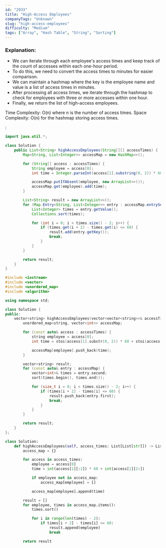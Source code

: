 ```yaml
---
id: "2933"
title: "High-Access Employees"
companyTags: "Unknown"
slug: "high-access-employees"
difficulty: "Medium"
tags: ["Array", "Hash Table", "String", "Sorting"]
---
```


### Explanation:
- We can iterate through each employee's access times and keep track of the count of accesses within each one-hour period.
- To do this, we need to convert the access times to minutes for easier comparison.
- We can maintain a hashmap where the key is the employee name and value is a list of access times in minutes.
- After processing all access times, we iterate through the hashmap to check for employees with three or more accesses within one hour.
- Finally, we return the list of high-access employees.

Time Complexity: O(n) where n is the number of access times.
Space Complexity: O(n) for the hashmap storing access times.

:

```java
import java.util.*;

class Solution {
    public List<String> highAccessEmployees(String[][] accessTimes) {
        Map<String, List<Integer>> accessMap = new HashMap<>();

        for (String[] access : accessTimes) {
            String employee = access[0];
            int time = Integer.parseInt(access[1].substring(0, 2)) * 60 + Integer.parseInt(access[1].substring(2));

            accessMap.putIfAbsent(employee, new ArrayList<>());
            accessMap.get(employee).add(time);
        }

        List<String> result = new ArrayList<>();
        for (Map.Entry<String, List<Integer>> entry : accessMap.entrySet()) {
            List<Integer> times = entry.getValue();
            Collections.sort(times);

            for (int i = 0; i < times.size() - 2; i++) {
                if (times.get(i + 2) - times.get(i) <= 60) {
                    result.add(entry.getKey());
                    break;
                }
            }
        }

        return result;
    }
}
```

```cpp
#include <iostream>
#include <vector>
#include <unordered_map>
#include <algorithm>

using namespace std;

class Solution {
public:
    vector<string> highAccessEmployees(vector<vector<string>>& accessTimes) {
        unordered_map<string, vector<int>> accessMap;

        for (const auto& access : accessTimes) {
            string employee = access[0];
            int time = stoi(access[1].substr(0, 2)) * 60 + stoi(access[1].substr(2));

            accessMap[employee].push_back(time);
        }

        vector<string> result;
        for (const auto& entry : accessMap) {
            vector<int>& times = entry.second;
            sort(times.begin(), times.end());

            for (size_t i = 0; i < times.size() - 2; i++) {
                if (times[i + 2] - times[i] <= 60) {
                    result.push_back(entry.first);
                    break;
                }
            }
        }

        return result;
    }
};
```

```python
class Solution:
    def highAccessEmployees(self, access_times: List[List[str]]) -> List[str]:
        access_map = {}

        for access in access_times:
            employee = access[0]
            time = int(access[1][:2]) * 60 + int(access[1][2:])

            if employee not in access_map:
                access_map[employee] = []

            access_map[employee].append(time)

        result = []
        for employee, times in access_map.items():
            times.sort()

            for i in range(len(times) - 2):
                if times[i + 2] - times[i] <= 60:
                    result.append(employee)
                    break

        return result
```